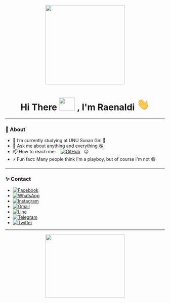 <p align="Center" ><img src="https://media.giphy.com/media/Ah9vTPGM6xLveTK2Pk/giphy.gif" height="250px" width ="250px"></p>
<h1 align="Center">  Hi There <img src="https://media.giphy.com/media/mFxZ4PYNKJaxxdV1SM/giphy.gif" height="40px" width="50px"> , I'm Raenaldi <img src="https://raw.githubusercontent.com/ABSphreak/ABSphreak/master/gifs/Hi.gif" width="40px" /> </h1>

---------------------------------------------------------------------------------------------------------------------------------------------------------------------------------

### :boy: About
- 🔭 I’m currently studying at UNU Sunan Giri :school:
- 💬 Ask me about anything and everything :kissing_heart:
- 📫 How to reach me: &nbsp;&nbsp; [![GitHub](https://img.shields.io/badge/--181717?logo=github&logoColor=ffffff)](https://s.id/avidriss) &nbsp; :wink:
- ⚡ Fun fact: Many people think i'm a playboy, but of course i'm not :satisfied:

---------------------------------------------------------------------------------------------------------------------------------------------------------------------------------

### ✨ Contact

- [![Facebook](https://img.shields.io/badge/Facebook-%231877F2.svg?style=for-the-badge&logo=Facebook&logoColor=white)](https://www.facebook.com/avidris2002)
- [![WhatsApp](https://img.shields.io/badge/WhatsApp-25D366?style=for-the-badge&logo=whatsapp&logoColor=white)](https://wa.me/+6288226243712)
- [![Instagram](https://img.shields.io/badge/Instagram-%23E4405F.svg?style=for-the-badge&logo=Instagram&logoColor=white)](https://www.instagram.com/avidriss)
- [![Gmail](https://img.shields.io/badge/Gmail-D14836?style=for-the-badge&logo=gmail&logoColor=white)](mailto:putraavid2002@gmail.com)
- [![Line](https://img.shields.io/badge/Line-00C300?style=for-the-badge&logo=line&logoColor=white)](https://line.me/ti/p/KCp7epSvW7)
- [![Telegram](https://img.shields.io/badge/Telegram-2CA5E0?style=for-the-badge&logo=telegram&logoColor=white)](https://t.me/avidriss)
- [![Twitter](https://img.shields.io/badge/Twitter-%231DA1F2.svg?style=for-the-badge&logo=Twitter&logoColor=white)](https://www.twitter.com/@avidriss)

---------------------------------------------------------------------------------------------------------------------------------------------------------------------------------

<p align="Center" ><img src="https://media.giphy.com/media/vmGjjH1XOjViEfbBfZ/giphy.gif" height="200px" width ="250px"></p>
